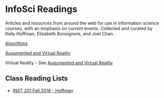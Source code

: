 # InfoSci Readings
Articles and resources from around the web for use in information science courses, with an emphasis on current events. Collected and curated by Kelly Hoffman, Elizabeth Bonsignore, and Joel Chan. 

[Algorithms](algorithms.md)

[Augumented and Virtual Reality](ar_vr.md)

Virtual Reality - See [Augumented and Virtual Reality](ar_vr.md)

## Class Reading Lists
* [INST 201 Fall 2018 - Hoffman](reading-lists/201_2018_Fall_Hoffman.md)
